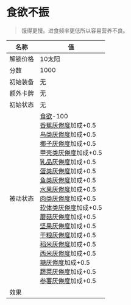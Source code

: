 # 食欲不振  
> 饿得更慢。进食频率更低所以容易营养不良。  
  
名称  |  值  
----  |  ----  
解锁价格  |  10太阳  
分数  |  1000  
初始装备  |  无  
额外卡牌  |  无  
初始状态  |  无  
被动状态  |  [食欲](Appetite.md)-100<br>[香蕉<nobr>厌倦度</nobr>](SaturationBananas.md)加成+0.5<br>[鸟类<nobr>厌倦度</nobr>](SaturationBird.md)加成+0.5<br>[椰子<nobr>厌倦度</nobr>](SaturationCoconuts.md)加成+0.5<br>[甲壳类<nobr>厌倦度</nobr>](SaturationCrustaceans.md)加成+0.5<br>[乳品<nobr>厌倦度</nobr>](SaturationDairy.md)加成+0.5<br>[蛋类<nobr>厌倦度</nobr>](SaturationEggs.md)加成+0.5<br>[鱼类<nobr>厌倦度</nobr>](SaturationFish.md)加成+0.5<br>[水果<nobr>厌倦度</nobr>](SaturationFruits.md)加成+0.5<br>[肉类<nobr>厌倦度</nobr>](SaturationMeat.md)加成+0.5<br>[软体类<nobr>厌倦度</nobr>](SaturationMollusks.md)加成+0.5<br>[蘑菇<nobr>厌倦度</nobr>](SaturationMushrooms.md)加成+0.5<br>[坚果<nobr>厌倦度</nobr>](SaturationNuts.md)加成+0.5<br>[干粮<nobr>厌倦度</nobr>](SaturationRations.md)加成+0.5<br>[稻米<nobr>厌倦度</nobr>](SaturationRice.md)加成+0.5<br>[西米<nobr>厌倦度</nobr>](SaturationSago.md)加成+0.5<br>[糖<nobr>厌倦度</nobr>](SaturationSugar.md)加成+0.5<br>[蔬菜<nobr>厌倦度</nobr>](SaturationVegetables.md)加成+0.5<br>[参薯<nobr>厌倦度</nobr>](SaturationYam.md)加成+0.5  
效果  |    


<script>document.title="食欲不振 - 卡牌生存百科 Card Survival Wiki";</script>